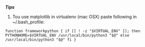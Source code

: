 ***Tips***
  
1. Tou use matplotlib in virtualenv (mac OSX) paste following in ~/.bash_profile:

`function frameworkpython {
    if [[ ! -z "$VIRTUAL_ENV" ]]; then
        PYTHONHOME=$VIRTUAL_ENV /usr/local/bin/python3 "$@"
    else
        /usr/local/bin/python3 "$@"
    fi
}`

